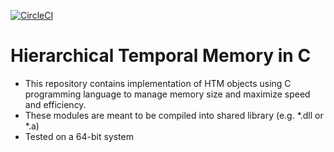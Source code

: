 [![CircleCI](https://circleci.com/gh/mrkrynmdsco/htm-c/tree/master.svg?style=shield)](https://circleci.com/gh/mrkrynmdsco/htm-c/tree/master)
# Hierarchical Temporal Memory in C

* This repository contains implementation of HTM objects using C programming language to manage memory size and maximize speed and efficiency.
* These modules are meant to be compiled into shared library (e.g. *.dll or *.a)
* Tested on a 64-bit system

